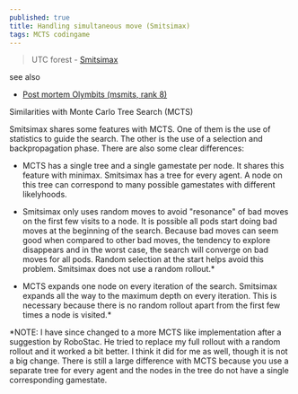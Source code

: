 ```yaml
---
published: true
title: Handling simultaneous move (Smitsimax)
tags: MCTS codingame
---
```

> UTC forest - [Smitsimax](https://www.codingame.com/playgrounds/36476/smitsimax)

see also
- [Post mortem Olymbits (msmits, rank 8)](https://docs.google.com/document/d/11rkVuEuF5Ulp5BqjWV-snUMwNIBHmX156byEk1tox2E/edit?tab=t.0)

Similarities with Monte Carlo Tree Search (MCTS)

Smitsimax shares some features with MCTS. One of them is the use of statistics to guide the search. The other is the use of a selection and backpropagation phase. There are also some clear differences:

- MCTS has a single tree and a single gamestate per node. It shares this feature with minimax. Smitsimax has a tree for every agent. A node on this tree can correspond to many possible gamestates with different likelyhoods.

- Smitsimax only uses random moves to avoid "resonance" of bad moves on the first few visits to a node. It is possible all pods start doing bad moves at the beginning of the search. Because bad moves can seem good when compared to other bad moves, the tendency to explore disappears and in the worst case, the search will converge on bad moves for all pods. Random selection at the start helps avoid this problem. Smitsimax does not use a random rollout.*

- MCTS expands one node on every iteration of the search. Smitsimax expands all the way to the maximum depth on every iteration. This is necessary because there is no random rollout apart from the first few times a node is visited.*

*NOTE: I have since changed to a more MCTS like implementation after a suggestion by RoboStac. He tried to replace my full rollout with a random rollout and it worked a bit better. I think it did for me as well, though it is not a big change. There is still a large difference with MCTS because you use a separate tree for every agent and the nodes in the tree do not have a single corresponding gamestate.
